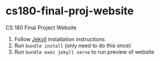 # cs180-final-proj-website

CS 180 Final Project Website

1. Follow [Jekyll](https://jekyllrb.com/docs/) installation instructions
2. Run `bundle install` (only need to do this once)
3. Run `bundle exec jekyll serve` to run preview of website

